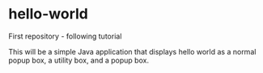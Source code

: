 # hello-world
First repository - following tutorial

This will be a simple Java application that displays hello world as a normal popup box, a utility box, and a popup box.  
